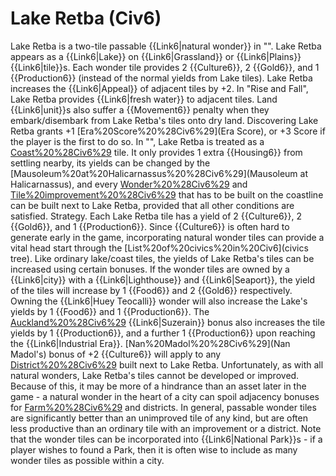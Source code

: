 # Lake Retba (Civ6)

Lake Retba is a two-tile passable {{Link6|natural wonder}} in "". Lake Retba appears as a {{Link6|Lake}} on {{Link6|Grassland}} or {{Link6|Plains}} {{Link6|tile}}s. Each wonder tile provides 2 {{Culture6}}, 2 {{Gold6}}, and 1 {{Production6}} (instead of the normal yields from Lake tiles). Lake Retba increases the {{Link6|Appeal}} of adjacent tiles by +2.
In "Rise and Fall", Lake Retba provides {{Link6|fresh water}} to adjacent tiles. Land {{Link6|unit}}s also suffer a {{Movement6}} penalty when they embark/disembark from Lake Retba's tiles onto dry land.
Discovering Lake Retba grants +1 [Era%20Score%20%28Civ6%29](Era Score), or +3 Score if the player is the first to do so.
In "", Lake Retba is treated as a [Coast%20%28Civ6%29](Coast) tile. It only provides 1 extra {{Housing6}} from settling nearby, its yields can be changed by the [Mausoleum%20at%20Halicarnassus%20%28Civ6%29](Mausoleum at Halicarnassus), and every [Wonder%20%28Civ6%29](wonder) and [Tile%20improvement%20%28Civ6%29](improvement) that has to be built on the coastline can be built next to Lake Retba, provided that all other conditions are satisfied.
Strategy.
Each Lake Retba tile has a yield of 2 {{Culture6}}, 2 {{Gold6}}, and 1 {{Production6}}. Since {{Culture6}} is often hard to generate early in the game, incorporating natural wonder tiles can provide a vital head start through the [List%20of%20civics%20in%20Civ6](civics tree).
Like ordinary lake/coast tiles, the yields of Lake Retba's tiles can be increased using certain bonuses. If the wonder tiles are owned by a {{Link6|city}} with a {{Link6|Lighthouse}} and {{Link6|Seaport}}, the yield of the tiles will increase by 1 {{Food6}} and 2 {{Gold6}} respectively. Owning the {{Link6|Huey Teocalli}} wonder will also increase the Lake's yields by 1 {{Food6}} and 1 {{Production6}}. The [Auckland%20%28Civ6%29](Auckland's) {{Link6|Suzerain}} bonus also increases the tile yields by 1 {{Production6}}, and a further 1 {{Production6}} upon reaching the {{Link6|Industrial Era}}. [Nan%20Madol%20%28Civ6%29](Nan Madol's) bonus of +2 {{Culture6}} will apply to any [District%20%28Civ6%29](district) built next to Lake Retba.
Unfortunately, as with all natural wonders, Lake Retba's tiles cannot be developed or improved. Because of this, it may be more of a hindrance than an asset later in the game - a natural wonder in the heart of a city can spoil adjacency bonuses for [Farm%20%28Civ6%29](Farms) and districts. In general, passable wonder tiles are significantly better than an unimproved tile of any kind, but are often less productive than an ordinary tile with an improvement or a district.
Note that the wonder tiles can be incorporated into {{Link6|National Park}}s - if a player wishes to found a Park, then it is often wise to include as many wonder tiles as possible within a city.